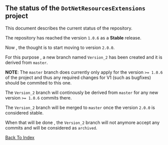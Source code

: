 ## The status of the `DotNetResourcesExtensions` project 

This document describes the current status of the repository.

The repository has reached the version `1.0.6` as a __Stable__ release.

Now , the thought is to start moving to version `2.0.0`.

For this purpose , a new branch named `Version_2` has been created and
it is derived from `master`.

__NOTE__: The `master` branch does currently only apply for the version `>= 1.0.6` of the project
and thus any required changes for V1 (such as bugfixes) should be commited to this one.

The `Version_2` branch will continously be derived from `master` for any new version `>= 1.0.6` commits there.

The `Version_2` branch will be merged to `master` once the version `2.0.0` is considered stable.

When that will be done , the `Version_2` branch will not anymore accept any commits and will be considered as `archived`.

[Back To Index](https://github.com/mdcdi1315/dotnetresourcesextensions/blob/master/Docs/Main.md)